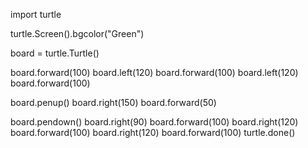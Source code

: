 import turtle

turtle.Screen().bgcolor("Green")

board = turtle.Turtle()

board.forward(100)
board.left(120)
board.forward(100)
board.left(120)
board.forward(100)

board.penup()
board.right(150)
board.forward(50)

board.pendown()
board.right(90)
board.forward(100)
board.right(120)
board.forward(100)
board.right(120)
board.forward(100)
turtle.done()

